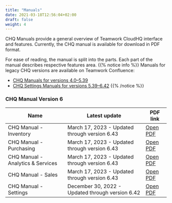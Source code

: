 ```yaml
---
title: "Manuals"
date: 2021-03-18T12:56:04+02:00
draft: false
weight: 4
---
```


CHQ Manuals provide a general overview of Teamwork CloudHQ interface and features. Currently, the CHQ manual is available for download in PDF format.

For ease of reading, the manual is split into the parts. Each part of the manual describes respective features area.
{{% notice info %}}
Manuals for legacy CHQ versions are available on Teamwork Confluence:

- [CHQ Manuals for versions 4.0–5.39](https://teamworkclients.atlassian.net/wiki/spaces/TD/pages/48890161/CHQ)
- [CHQ Settings Manuals for versions 5.39–6.42](https://teamworkclients.atlassian.net/wiki/spaces/TD/pages/130658051/Settings+Manual)
{{% /notice %}}

### CHQ Manual Version 6

| Name   | Latest update | PDF link |
| ------ | -------------- | ------------- |
|CHQ Manual - Inventory | March 17, 2023 - Updated through version 6.43 | [Open PDF](https://storage.googleapis.com/twc-pedia-prod-bucket/pdf/manuals/CHQ%20-%20Version%206.43%20Inventory.pdf) |
|CHQ Manual - Purchasing | March 17, 2023 - Updated through version 6.43  | [Open PDF](https://storage.googleapis.com/twc-pedia-prod-bucket/pdf/manuals/CHQ%20-%20Version%206.43%20Purchasing.pdf) | 
|CHQ Manual - Analytics & Services| March 17, 2023 - Updated through version 6.43 | [Open PDF](https://storage.googleapis.com/twc-pedia-prod-bucket/pdf/manuals/CHQ%20-%20Version%206.43%20Analytics%20and%20Services.pdf) | 
|CHQ Manual - Sales| March 17, 2023 - Updated through version 6.43  | [Open PDF](https://storage.googleapis.com/twc-pedia-prod-bucket/pdf/manuals/CHQ%20-%20Version%206.43%20Sales.pdf) | 
|CHQ Manual - Settings | December 30, 2022 - Updated through version 6.42  | [Open PDF](https://storage.googleapis.com/twc-pedia-prod-bucket/pdf/manuals/CHQ%20-%20Version%206.42%20Settings.pdf)|
